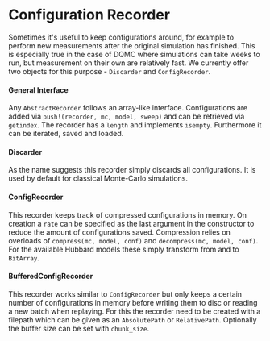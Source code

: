 # Configuration Recorder

Sometimes it's useful to keep configurations around, for example to perform new measurements after the original simulation has finished. This is especially true in the case of DQMC where simulations can take weeks to run, but measurement on their own are relatively fast. We currently offer two objects for this purpose - `Discarder` and `ConfigRecorder`.

#### General Interface

Any `AbstractRecorder` follows an array-like interface. Configurations are added via `push!(recorder, mc, model, sweep)` and can be retrieved via `getindex`. The recorder has a `length` and implements `isempty`. Furthermore it can be iterated, saved and loaded.

#### Discarder

As the name suggests this recorder simply discards all configurations. It is used by default for classical Monte-Carlo simulations.

#### ConfigRecorder

This recorder keeps track of compressed configurations in memory. On creation a `rate` can be specified as the last argument in the constructor to reduce the amount of configurations saved. Compression relies on overloads of `compress(mc, model, conf)` and `decompress(mc, model, conf)`. For the available Hubbard models these simply transform from and to `BitArray`.

#### BufferedConfigRecorder

This recorder works similar to `ConfigRecorder` but only keeps a certain number of configurations in memory before writing them to disc or reading a new batch when replaying. For this the recorder need to be created with a filepath which can be given as an `AbsolutePath` or `RelativePath`. Optionally the buffer size can be set with `chunk_size`.